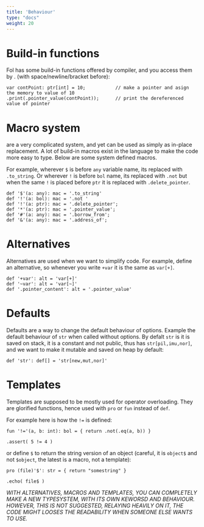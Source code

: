 ```yaml
---
title: 'Behaviour'
type: "docs"
weight: 20
---
```


# Build-in functions
Fol has some build-in functions offered by compiler, and you access them by . (with space/newline/bracket before):

```
var contPoint: ptr[int] = 10;			// make a pointer and asign the memory to value of 10
.print(.pointer_value(contPoint));		// print the dereferenced value of pointer
```


# Macro system
are a very complicated system, and yet can be used as simply as in-place replacement. A lot of build-in macros exist in the language to make the code more easy to type. Below are some system defined macros. 

For example, wherever `$` is before `any` variable name, its replaced with `.to_string`. Or wherever `!` is before `bol` name, its replaced with `.not` but when the same `!` is placed before `ptr` it is replaced with `.delete_pointer`.

```
def '$'(a: any): mac = '.to_string'
def '!'(a: bol): mac = '.not '
def '!'(a: ptr): mac = '.delete_pointer';
def '*'(a: ptr): mac = '.pointer_value';
def '#'(a: any): mac = '.borrow_from';
def '&'(a: any): mac = '.address_of';
```

# Alternatives
Alternatives are used when we want to simplify code. For example, define an alternative, so whenever you write `+var` it is the same as `var[+]`.
```
def '+var': alt = 'var[+]'
def '~var': alt = 'var[~]'
def '.pointer_content': alt = '.pointer_value'
```

# Defaults

Defaults are a way to change the default behaviour of options. Example the default behaviour of `str` when called without options. By defalt `str` is it is saved on stack, it is a constant and not public, thus has `str[pil,imu,nor]`, and we want to make it mutable and saved on heap by default:
```
def 'str': def[] = 'str[new,mut,nor]'
```
# Templates
Templates are supposed to be mostly used for operator overloading. They are glorified functions, hence used with `pro` or `fun` instead of `def`. 

For example here is how the `!=` is defined: 
```
fun '!='(a, b: int): bol = { return .not(.eq(a, b)) }

.assert( 5 != 4 )
```

or define `$` to return the string version of an object (careful, it is `object$` and not `$object`, the latest is a macro, not a template):
```typ[pub] file: obj 
pro (file)'$': str = { return "somestring" }

.echo( file$ )
```
*WITH ALTERNATIVES, MACROS AND TEMPLATES, YOU CAN COMPLETELY MAKE A NEW TYPESYSTEM, WITH ITS OWN KEWORSD AND BEHAVIOUR. HOWEVER, THIS IS NOT SUGGESTED, RELAYING HEAVILY ON IT, THE CODE MIGHT LOOSES THE READABILITY WHEN SOMEONE ELSE WANTS TO USE.*

